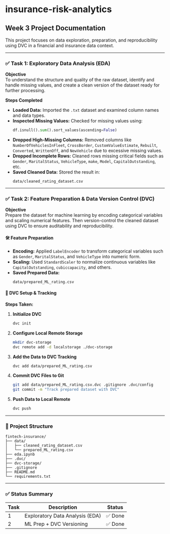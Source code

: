 # insurance-risk-analytics
## Week 3 Project Documentation

This project focuses on data exploration, preparation, and reproducibility using DVC in a financial and insurance data context.

---

### ✅ Task 1: Exploratory Data Analysis (EDA)

**Objective**  
To understand the structure and quality of the raw dataset, identify and handle missing values, and create a clean version of the dataset ready for further processing.

**Steps Completed**
- **Loaded Data:** Imported the `.txt` dataset and examined column names and data types.
- **Inspected Missing Values:** Checked for missing values using:
  ```python
  df.isnull().sum().sort_values(ascending=False)
  ```
- **Dropped High-Missing Columns:** Removed columns like `NumberOfVehiclesInFleet`, `CrossBorder`, `CustomValueEstimate`, `Rebuilt`, `Converted`, `WrittenOff`, and `NewVehicle` due to excessive missing values.
- **Dropped Incomplete Rows:** Cleaned rows missing critical fields such as `Gender`, `MaritalStatus`, `VehicleType`, `make`, `Model`, `CapitalOutstanding`, etc.
- **Saved Cleaned Data:** Stored the result in:
  ```
  data/cleaned_rating_dataset.csv
  ```

---

### ✅ Task 2: Feature Preparation & Data Version Control (DVC)

**Objective**  
Prepare the dataset for machine learning by encoding categorical variables and scaling numerical features. Then version-control the cleaned dataset using DVC to ensure auditability and reproducibility.

#### 🛠 Feature Preparation
- **Encoding:** Applied `LabelEncoder` to transform categorical variables such as `Gender`, `MaritalStatus`, and `VehicleType` into numeric form.
- **Scaling:** Used `StandardScaler` to normalize continuous variables like `CapitalOutstanding`, `cubiccapacity`, and others.
- **Saved Prepared Data:**
  ```
  data/prepared_ML_rating.csv
  ```

#### 💾 DVC Setup & Tracking

**Steps Taken:**
1. **Initialize DVC**
   ```bash
   dvc init
   ```

2. **Configure Local Remote Storage**
   ```bash
   mkdir dvc-storage
   dvc remote add -d localstorage ./dvc-storage
   ```

3. **Add the Data to DVC Tracking**
   ```bash
   dvc add data/prepared_ML_rating.csv
   ```

4. **Commit DVC Files to Git**
   ```bash
   git add data/prepared_ML_rating.csv.dvc .gitignore .dvc/config
   git commit -m "Track prepared dataset with DVC"
   ```

5. **Push Data to Local Remote**
   ```bash
   dvc push
   ```

---

### 📂 Project Structure

```
fintech-insurance/
├── data/
│   ├── cleaned_rating_dataset.csv
│   └── prepared_ML_rating.csv
├── eda.ipynb
├── .dvc/
├── dvc-storage/
├── .gitignore
├── README.md
└── requirements.txt
```

---

### ✅ Status Summary

| Task | Description                      | Status   |
|------|----------------------------------|----------|
| 1    | Exploratory Data Analysis (EDA)  | ✅ Done   |
| 2    | ML Prep + DVC Versioning         | ✅ Done   |
